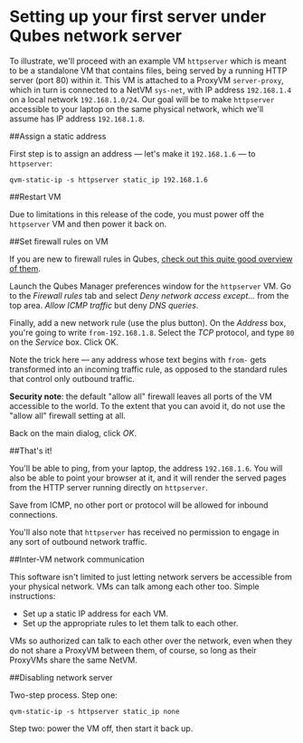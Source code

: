 # Setting up your first server under Qubes network server

To illustrate, we'll proceed with an example VM `httpserver` which
is meant to be a standalone VM that contains files, being served by
a running HTTP server (port 80) within it.  This VM is attached to
a ProxyVM `server-proxy`, which in turn is connected to a NetVM
`sys-net`, with IP address `192.168.1.4` on a local network
`192.168.1.0/24`.  Our goal will be to make `httpserver` accessible
to your laptop on the same physical network, which we'll assume has
IP address `192.168.1.8`.

##Assign a static address

First step is to assign an address — let's make it `192.168.1.6` —
to `httpserver`:

```
qvm-static-ip -s httpserver static_ip 192.168.1.6
```

##Restart VM

Due to limitations in this release of the code, you must power off
the `httpserver` VM and then power it back on.

##Set firewall rules on VM

If you are new to firewall rules in Qubes, [check out this quite
good overview of them](https://www.qubes-os.org/doc/qubes-firewall/).

Launch the Qubes Manager preferences window for the `httpserver` VM.
Go to the *Firewall rules* tab and select *Deny network access
except...* from the top area.  *Allow ICMP traffic* but deny
*DNS queries*.

Finally, add a new network rule (use the plus button).  On the
*Address* box, you're going to write `from-192.168.1.8`.  Select
the *TCP* protocol, and type `80` on the *Service* box.  Click OK.

Note the trick here — any address whose text begins with
`from-` gets transformed into an incoming traffic rule, as opposed
to the standard rules that control only outbound traffic.

**Security note**: the default "allow all" firewall leaves all ports
of the VM accessible to the world.  To the extent that you can avoid
it, do not use the "allow all" firewall setting at all.

Back on the main dialog, click *OK*.

##That's it!

You'll be able to ping, from your laptop, the address `192.168.1.6`.
You will also be able to point your browser at it, and it will
render the served pages from the HTTP server running directly on
`httpserver`.

Save from ICMP, no other port or protocol will be allowed for
inbound connections.

You'll also note that `httpserver` has received no permission to
engage in any sort of outbound network traffic.

##Inter-VM network communication

This software isn't limited to just letting network servers be
accessible from your physical network.  VMs can talk among each
other too.  Simple instructions:

* Set up a static IP address for each VM.
* Set up the appropriate rules to let them talk to each other.

VMs so authorized can talk to each other over the network,
even when they do not share a ProxyVM between them, of course,
so long as their ProxyVMs share the same NetVM.

##Disabling network server

Two-step process.  Step one:

```
qvm-static-ip -s httpserver static_ip none
```

Step two: power the VM off, then start it back up.
